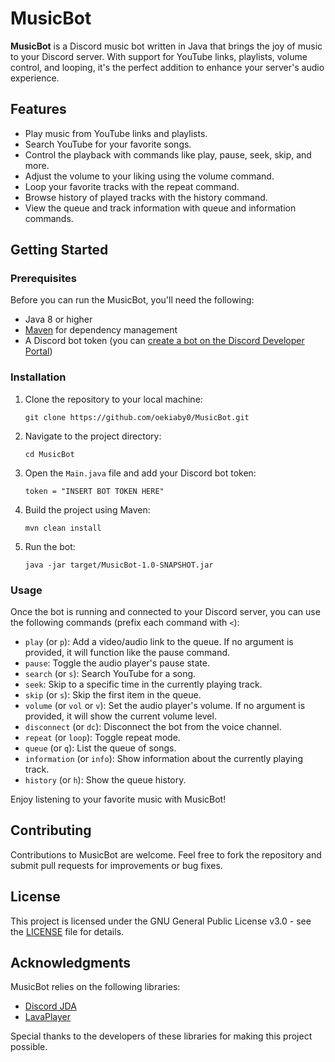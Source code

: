 # MusicBot

**MusicBot** is a Discord music bot written in Java that brings the joy of music to your Discord server. With support for YouTube links, playlists, volume control, and looping, it's the perfect addition to enhance your server's audio experience.

## Features

- Play music from YouTube links and playlists.
- Search YouTube for your favorite songs.
- Control the playback with commands like play, pause, seek, skip, and more.
- Adjust the volume to your liking using the volume command.
- Loop your favorite tracks with the repeat command.
- Browse history of played tracks with the history command.
- View the queue and track information with queue and information commands.

## Getting Started

### Prerequisites

Before you can run the MusicBot, you'll need the following:

- Java 8 or higher
- [Maven](https://maven.apache.org/download.cgi) for dependency management
- A Discord bot token (you can [create a bot on the Discord Developer Portal](https://discord.com/developers/applications))

### Installation

1. Clone the repository to your local machine:

   ```
   git clone https://github.com/oekiaby0/MusicBot.git
   ```

2. Navigate to the project directory:

   ```
   cd MusicBot
   ```

3. Open the `Main.java` file and add your Discord bot token:

   ```
   token = "INSERT BOT TOKEN HERE"
   ```

5. Build the project using Maven:

   ```
   mvn clean install
   ```

6. Run the bot:

   ```
   java -jar target/MusicBot-1.0-SNAPSHOT.jar
   ```

### Usage

Once the bot is running and connected to your Discord server, you can use the following commands (prefix each command with `<`):

- `play` (or `p`): Add a video/audio link to the queue. If no argument is provided, it will function like the pause command.
- `pause`: Toggle the audio player's pause state.
- `search` (or `s`): Search YouTube for a song.
- `seek`: Skip to a specific time in the currently playing track.
- `skip` (or `s`): Skip the first item in the queue.
- `volume` (or `vol` or `v`): Set the audio player's volume. If no argument is provided, it will show the current volume level.
- `disconnect` (or `dc`): Disconnect the bot from the voice channel.
- `repeat` (or `loop`): Toggle repeat mode.
- `queue` (or `q`): List the queue of songs.
- `information` (or `info`): Show information about the currently playing track.
- `history` (or `h`): Show the queue history.

Enjoy listening to your favorite music with MusicBot!

## Contributing

Contributions to MusicBot are welcome. Feel free to fork the repository and submit pull requests for improvements or bug fixes.

## License

This project is licensed under the GNU General Public License v3.0 - see the [LICENSE](LICENSE) file for details.

## Acknowledgments

MusicBot relies on the following libraries:

- [Discord JDA](https://github.com/discord-jda/JDA)
- [LavaPlayer](https://github.com/sedmelluq/lavaplayer)

Special thanks to the developers of these libraries for making this project possible.
